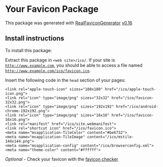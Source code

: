# Your Favicon Package

This package was generated with [RealFaviconGenerator](https://realfavicongenerator.net/) [v0.16](https://realfavicongenerator.net/change_log#v0.16)

## Install instructions

To install this package:

Extract this package in <code>&lt;web site&gt;/ico/</code>. If your site is <code>http://www.example.com</code>, you should be able to access a file named <code>http://www.example.com/ico/favicon.ico</code>.

Insert the following code in the `head` section of your pages:

    <link rel="apple-touch-icon" sizes="180x180" href="/ico/apple-touch-icon.png">
    <link rel="icon" type="image/png" sizes="32x32" href="/ico/favicon-32x32.png">
    <link rel="icon" type="image/png" sizes="192x192" href="/ico/android-chrome-192x192.png">
    <link rel="icon" type="image/png" sizes="16x16" href="/ico/favicon-16x16.png">
    <link rel="manifest" href="/ico/site.webmanifest">
    <link rel="shortcut icon" href="/ico/favicon.ico">
    <meta name="msapplication-TileColor" content="#be6732">
    <meta name="msapplication-TileImage" content="/ico/mstile-144x144.png">
    <meta name="msapplication-config" content="/ico/browserconfig.xml">
    <meta name="theme-color" content="#ffffff">

*Optional* - Check your favicon with the [favicon checker](https://realfavicongenerator.net/favicon_checker)